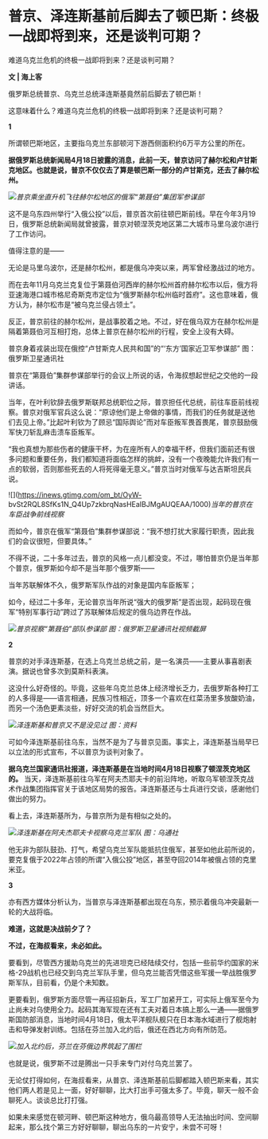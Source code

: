 # 普京、泽连斯基前后脚去了顿巴斯：终极一战即将到来，还是谈判可期？

难道乌克兰危机的终极一战即将到来？还是谈判可期？

**文 | 海上客**

俄罗斯总统普京、乌克兰总统泽连斯基竟然前后脚去了顿巴斯！

这意味着什么？难道乌克兰危机的终极一战即将到来？还是谈判可期？

**1**

所谓顿巴斯地区，主要指乌克兰东部顿河下游西侧面积约6万平方公里的所在。

**据俄罗斯总统新闻局4月18日披露的消息，此前一天，普京访问了赫尔松和卢甘斯克地区。也就是说，普京不仅仅去了算是顿巴斯一部分的卢甘斯克，还去了赫尔松州。**

![](https://inews.gtimg.com/om_bt/OkciHlgBbhDbubzGPGxfFRcQNjZI5Ac6qXQxgnrddbJbAAA/1000)_普京乘坐直升机飞往赫尔松地区的俄军“第聂伯”集团军参谋部_

这不是乌东四州举行“入俄公投”以后，普京首次前往顿巴斯前线。早在今年3月19日，俄罗斯总统新闻局就曾披露，普京对顿涅茨克地区第二大城市马里乌波尔进行了工作访问。

值得注意的是——

无论是马里乌波尔，还是赫尔松州，都是俄乌冲突以来，两军曾经激战过的地方。

而在去年11月乌克兰克复位于第聂伯河西岸的赫尔松州首府赫尔松市以后，俄方将亚速海港口城市格尼奇斯克市定位为“俄罗斯赫尔松州临时首府”。这也意味着，俄方认为，赫尔松市是“被乌克兰侵占领土”。

反正，普京前往的赫尔松州，是战事胶着之地。不过，好在俄乌双方在赫尔松州是隔着第聂伯河互相打炮，总体上普京在赫尔松州的行程，安全上没有大碍。

普京身着戎装出现在俄控“卢甘斯克人民共和国”的“‘东方’国家近卫军参谋部” 图：俄罗斯卫星通讯社

普京在“第聂伯”集群参谋部举行的会议上所说的话，令海叔想起世纪之交他的一段讲话。

当年，在叶利钦辞去俄罗斯联邦总统职位之际，普京担任代总统，前往车臣前线视察。普京对俄军官兵这么说：“原谅他们是上帝做的事情，而我们的任务就是送他们去见上帝。”比起叶利钦为了顾忌“国际舆论”而对车臣叛军畏首畏尾，普京鼓励俄军快刀斩乱麻击溃车臣叛军。

“我也真想为那些伤者的健康干杯，为在座所有人的幸福干杯，但我们面前还有很多问题和重要任务，我们都知道将面临怎样的挑衅，没有一个夜晚能允许我们有一点的软弱，否则那些死去的人将死得毫无意义。”普京当时对俄军与达吉斯坦民兵说。

![](https://inews.gtimg.com/om_bt/OyW-
bvSt2RQL8SfKs1N_Q4Up7zkbrqNasHEaIBJMgAUQEAA/1000)_当年的普京在车臣战争前线视察_

而如今，普京在俄军“第聂伯”集群参谋部说：“我不想打扰大家履行职责，因此我们的会议很短，但要具体。”

不得不说，二十多年过去，普京的风格一点儿都没变。不过，哪怕普京仍是当年那个普京，俄罗斯如今却不是当年那个俄罗斯——

当年苏联解体不久，俄罗斯军队作战的对象是国内车臣叛军；

如今，经过二十多年，无论普京当年所说“强大的俄罗斯”是否出现，起码现在俄军“特别军事行动”跨过了苏联解体后规定的俄乌边界在作战。

![](https://inews.gtimg.com/om_bt/O5B2P8Z16l_C6LTXu1LIGaEfJ_JfpS-2_90WwfVXFR2DIAA/1000)_普京视察“第聂伯”部队参谋部
图：俄罗斯卫星通讯社视频截屏_

**2**

普京的对手泽连斯基，在选上乌克兰总统之前，是一名演员——主要从事喜剧表演。据说也曾多次到莫斯科表演。

这没什么好奇怪的。毕竟，这些年乌克兰总体上经济增长乏力，去俄罗斯各种打工的人多得是——语言相通，民族习性相近，顶多一个喜欢在红菜汤里多放酸奶油，而另一个汤色更素淡些，好好交流的机会当然巨大。

![](https://inews.gtimg.com/om_bt/OL7Hdtb_Vkm_IlBjMNq-6rsCkgbadoPkkCnpQZ-3Vm6L4AA/1000)_泽连斯基和普京又不是没见过
图：资料_

可如今泽连斯基前往乌东，当然不是为了与普京见面。事实上，泽连斯基当局早已以立法的形式宣布，不以普京为谈判对象了。

**据乌克兰国家通讯社报道，泽连斯基是在当地时间4月18日视察了顿涅茨克地区的。**
当天，泽连斯基前往乌军在阿夫杰耶夫卡的前沿阵地，听取乌军顿涅茨克战术作战集团指挥官关于该地区局势的报告。泽连斯基还与士兵进行交谈，感谢他们做出的努力。

看上去，泽连斯基所为，与普京所为是有相似之处的。

![](https://inews.gtimg.com/om_bt/OkE0AeX5cD5OoWCtdJ25NdOiVr4s9w19jZCAG3V5HlhrQAA/1000)_泽连斯基在阿夫杰耶夫卡视察乌克兰军队
图：乌通社_

他无非为部队鼓劲、打气，希望乌克兰军队能抵抗住俄军，甚至如他此前所说的，要克复俄于2022年占领的所谓“入俄公投”地区，甚至夺回2014年被俄占领的克里米亚。

**3**

亦有西方媒体分析认为，当普京与泽连斯基都出现在乌东，预示着俄乌冲突最新一轮的大战将临。

**难道，这就是决战前夕了？**

**不过，在海叔看来，未必如此。**

要看到，尽管西方援助乌克兰的先进坦克已经陆续交付，包括一些前华约国家的米格-29战机也已经交到乌克兰军队手里，但乌克兰能否凭借这些军援一举战胜俄罗斯军队，目前看，仍是个未知数。

更要看到，俄罗斯方面尽管一再征招新兵，军工厂加紧开工，可实际上俄军至今为止尚未对乌使用全力。起码其海军现在还有工夫对着日本搞上那么一通——据俄罗斯国防部消息，当地时间4月18日，俄太平洋舰队舰只在日本海水域进行了舰炮射击和导弹发射训练。包括在芬兰加入北约后，俄还在西北方向有所防范。

![](https://inews.gtimg.com/om_bt/Om1q7fZaF4hrRGegSwWDlq_vUwozI26u40xc5wHEH7aHgAA/1000)_加入北约后，芬兰在芬俄边界筑起了围栏_

也就是说，俄罗斯不过是腾出一只手来专门对付乌克兰罢了。

无论仗打得如何，在海叔看来，从普京、泽连斯基前后脚都踏入顿巴斯来看，其实他们两人若是见上一面，好好聊聊，比大打出手可强太多了。毕竟，聊天一般不会聊死人。谈谈总比打打强。

如果未来感觉在顿河畔、顿巴斯这种地方，俄乌最高领导人无法抽出时间、空间聊起来，那么找个第三方好好聊聊，聊出乌东的一片安宁，未尝不可呀！

